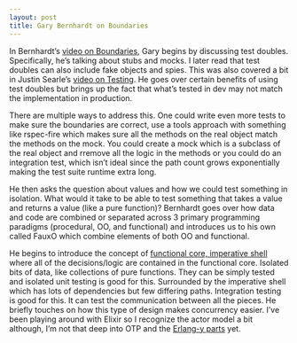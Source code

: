 ```yaml
---
layout: post
title: Gary Bernhardt on Boundaries
---
```

In Bernhardt’s [video on Boundaries](https://www.destroyallsoftware.com/talks/boundaries), Gary begins by discussing test doubles. Specifically, he’s talking about stubs and mocks. I later read that test doubles can also include fake objects and spies. This was also covered a bit in Justin Searle’s [video on Testing](http://blog.testdouble.com/posts/2015-11-16-how-to-stop-hating-your-tests). He goes over certain benefits of using test doubles but brings up the fact that what’s tested in dev may not match the implementation in production.

There are multiple ways to address this. One could write even more tests to make sure the boundaries are correct, use a tools approach with something like rspec-fire which makes sure all the methods on the real object match the methods on the mock. You could create a mock which is a subclass of the real object and rremove all the logic in the methods or you could do an integration test, which isn’t ideal since the path count grows exponentially making the test suite runtime extra long.

He then asks the question about values and how we could test something in isolation. What would it take to be able to test something that takes a value and returns a value (like a pure function)? Bernhardt goes over how data and code are combined or separated across 3 primary programming paradigms (procedural, OO, and functional) and introduces us to his own called FauxO which combine elements of both OO and functional.

He begins to introduce the concept of [functional core, imperative shell](https://www.destroyallsoftware.com/screencasts/catalog/functional-core-imperative-shell) where all of the decisions/logic are contained in the functional core. Isolated bits of data, like collections of pure functions. They can be simply tested and isolated unit testing is good for this. Surrounded by the imperative shell which has lots of dependencies but few differing paths. Integration testing is good for this. It can test the communication between all the pieces. He briefly touches on how this type of design makes concurrency easier. I’ve been playing around with Elixir so I recognize the actor model a bit although, I’m not that deep into OTP and the [Erlang-y parts](http://theerlangelist.blogspot.com/2013/01/actors-in-erlangelixir.html) yet.
